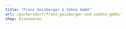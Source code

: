 ```yaml
---
title: "Franz Geisberger & Söhne GmbH"
url: /purkersdorf/franz-geisberger-und-soehne-gmbh/
shop: Eisenwaren
---
```

